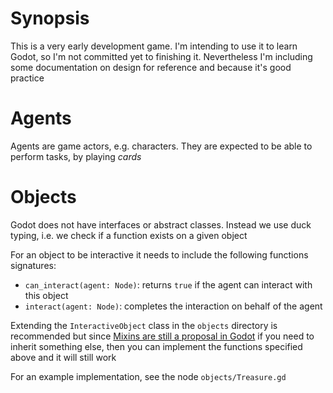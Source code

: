 # Synopsis

This is a very early development game. I'm intending to use it to learn Godot, so I'm not committed yet to finishing it. Nevertheless I'm including some documentation on design for reference and because it's good practice

# Agents

Agents are game actors, e.g. characters. They are expected to be able to perform tasks, by playing _cards_

# Objects

Godot does not have interfaces or abstract classes. Instead we use duck typing, i.e. we check if a function exists on a given object

For an object to be interactive it needs to include the following functions signatures:
* `can_interact(agent: Node)`: returns `true` if the agent can interact with this object
* `interact(agent: Node)`: completes the interaction on behalf of the agent

Extending the `InteractiveObject` class in the `objects` directory is recommended but since [Mixins are still a proposal in Godot](https://github.com/godotengine/godot-proposals/issues/758) if you need to inherit something else, then you can implement the functions specified above and it will still work

For an example implementation, see the node `objects/Treasure.gd`
